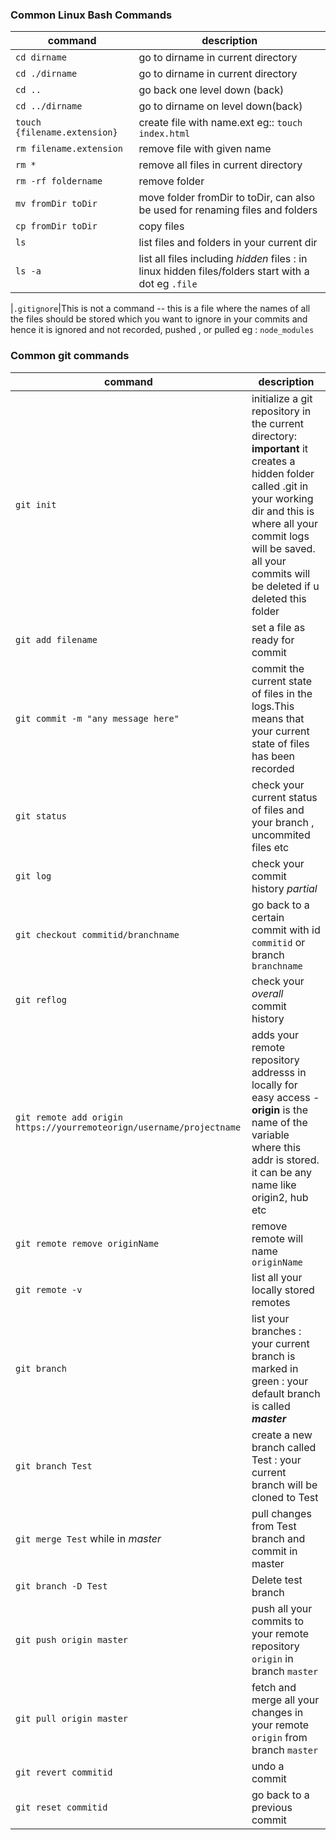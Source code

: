 ### Common Linux Bash Commands

	
| command | description  |
|--|--|
| `cd dirname` | go to dirname in current directory  |
| `cd ./dirname` | go to dirname in current directory |
|`cd ..`|go back one level down (back)|
|`cd ../dirname`|go to dirname on level down(back)|
|`touch {filename.extension}`| create file with name.ext eg:: `touch index.html`|
|`rm filename.extension`| remove file with given name|
|`rm *`| remove all files in current directory|
|`rm -rf foldername`| remove folder|
|`mv fromDir toDir` |move folder fromDir to toDir, can also be used for renaming files and folders |
|`cp fromDir toDir`| copy files |
|`ls `|list files and folders in your current dir|
|`ls -a`|list all files including *hidden* files : in linux hidden files/folders start with a dot eg `.file`|

|`.gitignore`|This is not a command -- this is a file where the names of all the files should be stored which you want to ignore in your commits and hence it is ignored and not recorded, pushed , or pulled eg : `node_modules`


### Common git commands

| command     | description|
| --      | -- |
| `git init `| initialize a git repository in the current directory: **important**  it creates a hidden folder called .git in your working dir and this is where all your commit logs will be saved. all your commits will be deleted if u deleted this folder | 
|`git add filename`        | set a file as ready for commit |
|`git commit -m "any message here"`| commit the current state of files in the logs.This means that your current state of files has been recorded |
|`git status`|check your current status of files and your branch , uncommited files etc|
|`git log`|check your commit history *partial*|
|`git checkout commitid/branchname`|go back to a certain commit with id `commitid` or branch `branchname`|
|`git reflog`|check your *overall* commit history|
|`git remote add origin https://yourremoteorign/username/projectname`|adds your remote repository addresss in locally for easy access - **origin** is the name of the variable where this addr is stored. it can be any name like origin2, hub etc|
|`git remote remove originName`|remove remote will name `originName`|
|`git remote -v`|list all your locally stored remotes|
|`git branch `| list your branches : your current branch is marked in green : your default branch is called ***master***|
|`git branch Test`| create a new branch called Test : your current branch will be cloned to Test|
|`git merge Test` while in *master*| pull changes from Test branch and commit in master|
|`git branch -D Test`| Delete test branch|
|`git push origin master`|push all your commits to your remote repository `origin` in branch `master`|
|`git pull origin master`|fetch and merge all your changes in your remote `origin` from branch `master`|
|`git revert commitid`|undo a commit|
|`git reset commitid`|go back to a previous commit|








